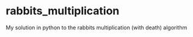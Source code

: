 rabbits_multiplication
======================

My solution in python to the rabbits multiplication (with death) algorithm 
